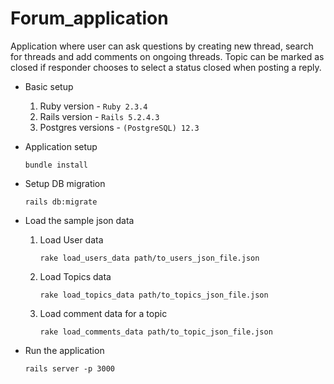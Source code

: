 # Forum_application
  Application where user can ask questions by creating new thread, search for threads and add comments on ongoing threads.
  Topic can be marked as closed if responder chooses to select a status closed when posting a reply.

* Basic setup
  1. Ruby version - `Ruby 2.3.4`
  2. Rails version - `Rails 5.2.4.3`
  3. Postgres versions - `(PostgreSQL) 12.3`
  
* Application setup

   `bundle install`
 
* Setup DB migration

  `rails db:migrate`

* Load the sample json data
  1. Load User data 
     
      `rake load_users_data path/to_users_json_file.json`
  2. Load Topics data
  
     `rake load_topics_data path/to_topics_json_file.json`
  3. Load comment data for a topic
  
     `rake load_comments_data path/to_topic_json_file.json`

* Run the application

  `rails server -p 3000`

